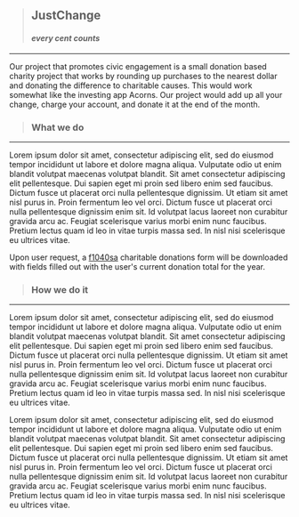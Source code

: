 >## **JustChange** 
>#### *every cent counts*
___
Our project that promotes civic engagement is a small donation based charity project that works by rounding up purchases to the nearest dollar and donating the difference to charitable causes. This would work somewhat like the investing app Acorns. Our project would add up all your change, charge your account, and donate it at the end of the month.  

>### What we do
___
Lorem ipsum dolor sit amet, consectetur adipiscing elit, sed do eiusmod tempor incididunt ut labore et dolore magna aliqua. Vulputate odio ut enim blandit volutpat maecenas volutpat blandit. Sit amet consectetur adipiscing elit pellentesque. Dui sapien eget mi proin sed libero enim sed faucibus. Dictum fusce ut placerat orci nulla pellentesque dignissim. Ut etiam sit amet nisl purus in. Proin fermentum leo vel orci. Dictum fusce ut placerat orci nulla pellentesque dignissim enim sit. Id volutpat lacus laoreet non curabitur gravida arcu ac. Feugiat scelerisque varius morbi enim nunc faucibus. Pretium lectus quam id leo in vitae turpis massa sed. In nisl nisi scelerisque eu ultrices vitae.

Upon user request, a [f1040sa](https://www.irs.gov/pub/irs-pdf/f1040sa.pdf) charitable donations form will be downloaded with fields filled out with the user's current donation total for the year.

>### How we do it
___
Lorem ipsum dolor sit amet, consectetur adipiscing elit, sed do eiusmod tempor incididunt ut labore et dolore magna aliqua. Vulputate odio ut enim blandit volutpat maecenas volutpat blandit. Sit amet consectetur adipiscing elit pellentesque. Dui sapien eget mi proin sed libero enim sed faucibus. Dictum fusce ut placerat orci nulla pellentesque dignissim. Ut etiam sit amet nisl purus in. Proin fermentum leo vel orci. Dictum fusce ut placerat orci nulla pellentesque dignissim enim sit. Id volutpat lacus laoreet non curabitur gravida arcu ac. Feugiat scelerisque varius morbi enim nunc faucibus. Pretium lectus quam id leo in vitae turpis massa sed. In nisl nisi scelerisque eu ultrices vitae.

Lorem ipsum dolor sit amet, consectetur adipiscing elit, sed do eiusmod tempor incididunt ut labore et dolore magna aliqua. Vulputate odio ut enim blandit volutpat maecenas volutpat blandit. Sit amet consectetur adipiscing elit pellentesque. Dui sapien eget mi proin sed libero enim sed faucibus. Dictum fusce ut placerat orci nulla pellentesque dignissim. Ut etiam sit amet nisl purus in. Proin fermentum leo vel orci. Dictum fusce ut placerat orci nulla pellentesque dignissim enim sit. Id volutpat lacus laoreet non curabitur gravida arcu ac. Feugiat scelerisque varius morbi enim nunc faucibus. Pretium lectus quam id leo in vitae turpis massa sed. In nisl nisi scelerisque eu ultrices vitae.

